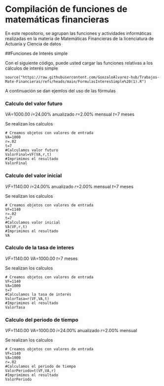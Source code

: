 # Compilación de funciones de matemáticas financieras

En este repositorio, se agrupan las funciones y actividades informáticas realizadas en la materia de Matemáticas Financieras de la licenciatura de Actuaría y Ciencia de datos

##Funciones de Interés simple

Con el siguiente código, puede usted cargar las funciones relativas a los cálculos de interés simple
```{r}
source("https://raw.githubusercontent.com/GonzaloAlvarez-hub/Trabajos-Mate-Financieras/refs/heads/main/FormulasInteresSimple%20(1).R")
```
A continuación se dan ejemlos del uso de las fórmulas
### Calculo del valor futuro
$VA$=$1000.00$
$i$=24.00% anualizado
$r$=2.00% mensual
$t$=7 meses

Se realizan los calculos
```{r}
# Creamos objetos con valores de entrada
VA=1000
r=.02
t=7
#Calculamos valor futuro
ValorFinal=VF(VA,r,t)
#Imprimimos el resultado
ValorFinal
```
### Calculo del valor inicial
$VF$=$1140.00$
$i$=24.00% anualizado
$r$=2.00% mensual
$t$=7 meses

Se realizan los calculos
```{r}
# Creamos objetos con valores de entrada
VF=1140
r=.02
t=7
#Calculamos valor inicial
VA(VF,r,t)
#Imprimimos el resultado
VA
```

### Calculo de la tasa de interes
$VF$=$1140.00$
$VA$=$1000.00$
$t$=7 meses

Se realizan los calculos
```{r}
# Creamos objetos con valores de entrada
VF=1140
VA=1000
t=7
#Calculamos la tasa de interés
ValorTasa=r(VF,VA,t)
#Imprimimos el resultado
ValorTasa
```

### Calculo del periodo de tiempo
$VF$=$1140.00$
$VA$=$1000.00$
$i$=24.00% anualizado
$r$=2.00% mensual

Se realizan los calculos
```{r}
# Creamos objetos con valores de entrada
VF=1140
VA=1000
r=.02
#Calculamos el periodo de tiempo
ValorPeriodo=t(VF,VA,r)
#Imprimimos el resultado
ValorPeriodo
```
